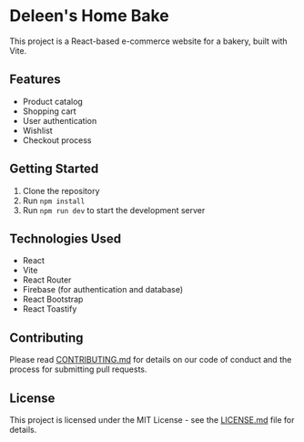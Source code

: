 # Deleen's Home Bake

This project is a React-based e-commerce website for a bakery, built with Vite.

## Features

- Product catalog
- Shopping cart
- User authentication
- Wishlist
- Checkout process

## Getting Started

1. Clone the repository
2. Run `npm install`
3. Run `npm run dev` to start the development server

## Technologies Used

- React
- Vite
- React Router
- Firebase (for authentication and database)
- React Bootstrap
- React Toastify

## Contributing

Please read [CONTRIBUTING.md](CONTRIBUTING.md) for details on our code of conduct and the process for submitting pull requests.

## License

This project is licensed under the MIT License - see the [LICENSE.md](LICENSE.md) file for details.
